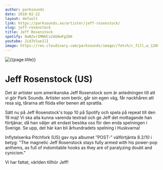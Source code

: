 ```yaml
---
author: parksounds
date: 2018-02-22
layout: default
link: https://parksounds.se/artister/jeff-rosenstock/
slug: jeff-rosenstock
title: Jeff Rosenstock
spotify: 0wNZvrIMNUCs24G0wFg2D6
youtube: JidJV1ue1lI
image: https://res.cloudinary.com/parksounds/image//fetch/c_fill,w_1200,h_630,f_auto/https://parksounds.se/images/artists/jeff-rosenstock-park-sounds-2018.jpg
---
```


![{{page.title}}]({{page.image}})

# Jeff Rosenstock (US)

Det är artister som amerikanska Jeff Rosenstock som är anledningen till att vi gör Park Sounds. Artister som berör, går sin egen väg, får nackhåren att resa sig, tårarna att flöda eller benen att sprattla.

Sätt nu på Jeff Rosenstock's topp 10 på Spotify och spela på repeat till den 19 maj! Vi ska alla kunna varenda textrad och ge Jeff det mottagande han förtjänar, då han väljer att endast besöka oss för den enda spelningen i Sverige. Se upp, det här kan bli århundradets spelning i Huskvarna!

Inflytelserika Pitchfork (US) gav nya albumet ”POST-” välförtjänta 8.2/10 i betyg: "The magnetic Jeff Rosenstock stays fully armed with his power-pop anthems, as full of indomitable hooks as they are of paralyzing doubt and cynicism."

Vi har fattat, världen tillhör Jeff!
